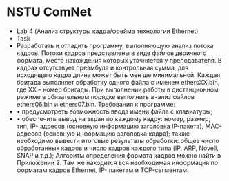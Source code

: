# NSTU ComNet 
- Lab 4 (Анализ структуры кадра/фрейма технологии Ethernet)
- Task
- Разработать и отладить программу, выполняющую  анализ потока кадров. Потоки кадров представлены в виде файлов двоичного формата, место нахождения которых уточняется у преподавателя. В кадрах отсутствует преамбула и контрольная сумма, для исходящего кадра длина может быть мен   ше минимальной. Каждая бригада выполняет обработку одного файла с именем ethersXX.bin, где ХХ – номер бригады. 
При выполнении работы в дистанционном режиме в обязательном порядке выполнить анализ файлов ethers06.bin и ethers07.bin.
Требования к программе:
- •	предусмотреть возможность ввода имени файла с клавиатуры; 
- •	обеспечить вывод на экран по каждому кадру: номер, размер, тип, IP- адресов (основную информацию заголовка IP-пакета), MAC- адресов (основную информацию заголовка кадра); также необходимо вывести итоговые результаты обработки: общее число обработанных кадров и число кадров каждого типа (IP, ARP, Novell, SNAP и т.д.);
Алгоритм определения формата кадров можно найти в Приложении 2. Там же находится вся необходимая информация по форматам кадров Ethernet, IP- пакетам и TCP-сегментам.
